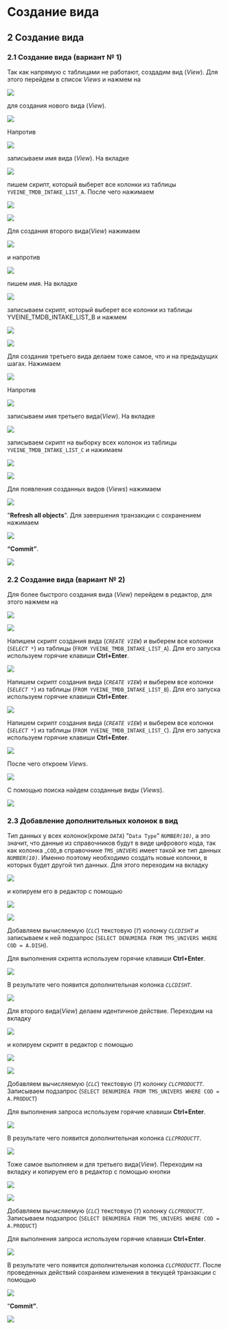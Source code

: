 # Создание вида

##  **2 Создание вида**

###  **2.1 Создание вида \(вариант № 1\)**

 Так как напрямую с таблицами не работают, создадим вид \(_View_\). Для этого перейдем в список _Views_ и нажмем на

![](../../.gitbook/assets/create-new-node2.png)

 для создания нового вида \(_View_\).

![](../../.gitbook/assets/screenshot309.png)

 Напротив

![](../../.gitbook/assets/view-name%20%282%29.png)

 записываем имя вида \(_View_\). На вкладке 

![](../../.gitbook/assets/source%20%282%29.png)

 пишем скрипт, который выберет все колонки из таблицы `YVEINE_TMDB_INTAKE_LIST_A`. После чего нажимаем

![](../../.gitbook/assets/ok5%20%281%29.png)

![](../../.gitbook/assets/screenshot310.png)

 Для создания второго вида\(_View_\) нажимаем

![](../../.gitbook/assets/create-new-node2%20%281%29.png)

 и напротив

![](../../.gitbook/assets/view-name.png)

 пишем имя. На вкладке 

![](../../.gitbook/assets/source.png)

 записываем скрипт, который выберет все колонки из таблицы YVEINE\_TMDB\_INTAKE\_LIST\_B и нажмем

![](../../.gitbook/assets/ok5%20%282%29.png)

![](../../.gitbook/assets/screenshot311.png)

 Для создания третьего вида делаем тоже самое, что и на предыдущих шагах. Нажимаем 

![](../../.gitbook/assets/create-new-node2%20%282%29.png)

 Напротив

![](../../.gitbook/assets/view-name%20%281%29.png)

 записываем имя третьего вида\(_View_\). На вкладке 

![](../../.gitbook/assets/source%20%281%29.png)

 записываем скрипт на выборку всех колонок из таблицы `YVEINE_TMDB_INTAKE_LIST_С` и нажимаем

![](../../.gitbook/assets/ok5.png)

![](../../.gitbook/assets/screenshot312%20%281%29.png)

 Для появления созданных видов \(_Views_\) нажимаем

![](../../.gitbook/assets/refresh-all%20%283%29.png)

 "**Refresh all objects**". Для завершения транзакции с сохранением нажимаем

![](../../.gitbook/assets/commit3%20%282%29.png)

 **“Commit”**.

![](../../.gitbook/assets/screenshot313.png)

###  **2.2 Создание вида \(вариант № 2\)**

 Для более быстрого создания вида \(_View_\) перейдем в редактор, для этого нажмем на

![](../../.gitbook/assets/editor%20%281%29.png)

![](../../.gitbook/assets/screenshot072.png)

 Напишем скрипт создания вида \(_`CREATE VIEW`_\) и выберем все колонки \(_`SELECT *`_\) из таблицы \(`FROM YVEINE_TMDB_INTAKE_LIST_A`\). Для его запуска используем горячие клавиши **Ctrl+Enter**.

![](../../.gitbook/assets/screenshot073.png)

 Напишем скрипт создания вида \(_`CREATE VIEW`_\) и выберем все колонки \(_`SELECT *`_\) из таблицы \(`FROM YVEINE_TMDB_INTAKE_LIST_B`\). Для его запуска используем горячие клавиши **Ctrl+Enter**.

![](../../.gitbook/assets/screenshot074.png)

 Напишем скрипт создания вида \(_`CREATE VIEW`_\) и выберем все колонки \(_`SELECT *`_\) из таблицы \(`FROM YVEINE_TMDB_INTAKE_LIST_C`\). Для его запуска используем горячие клавиши **Ctrl+Enter**.

![](../../.gitbook/assets/screenshot075.png)

 После чего откроем _Views_.

![](../../.gitbook/assets/screenshot076.png)

 C помощью поиска найдем созданные виды \(_Views_\).

![](../../.gitbook/assets/screenshot077.png)

###  **2.3 Добавление дополнительных колонок в вид**

 Тип данных у всех колонок\(кроме _`DATA`_\) "`Data Type`" _`NUMBER(10)`_, а это значит, что данные из справочников будут в виде цифрового кода, так как колонка _`COD`_в справочнике _`TMS_UNIVERS`_ имеет такой же тип данных _`NUMBER(10)`_. Именно поэтому необходимо создать новые колонки, в которых будет другой тип данных. Для этого переходим на вкладку

![](../../.gitbook/assets/script.png)

 и копируем его в редактор с помощью

![](../../.gitbook/assets/edit%20%282%29.png)

![](../../.gitbook/assets/screenshot078.png)

Добавляем вычисляемую \(_`CLC`_\) текстовую \(_`T`_\) колонку _`CLCDISHT`_ и записываем к ней подзапрос \(`SELECT DENUMIREA FROM TMS_UNIVERS WHERE COD = A.DISH`\).

Для выполнения скрипта используем горячие клавиши **Ctrl+Enter**.

![](../../.gitbook/assets/screenshot079.png)

 В результате чего появится дополнительная колонка _`CLCDISHT`_.

![](../../.gitbook/assets/screenshot080.png)

 Для второго вида\(_View_\) делаем идентичное действие. Переходим на вкладку

![](../../.gitbook/assets/script%20%281%29.png)

 и копируем скрипт в редактор с помощью

![](../../.gitbook/assets/edit%20%281%29.png)

![](../../.gitbook/assets/screenshot081.png)

Добавляем вычисляемую \(_`CLC`_\) текстовую \(_`T`_\) колонку _`CLCPRODUCTT`_. Записываем подзапрос \(`SELECT DENUMIREA FROM TMS_UNIVERS WHERE COD = A.PRODUCT`\)

Для выполнения запроса используем горячие клавиши **Ctrl+Enter**.

![](../../.gitbook/assets/screenshot085%20%281%29.png)

 В результате чего появится дополнительная колонка _`CLCPRODUCTT`_.

![](../../.gitbook/assets/screenshot083.png)

 Тоже самое выполняем и для третьего вида\(_View_\). Переходим на вкладку и копируем его в редактор с помощью кнопки

![](../../.gitbook/assets/edit.png)

![](../../.gitbook/assets/screenshot084.png)

Добавляем вычисляемую \(_`CLC`_\) текстовую \(_`T`_\) колонку _`CLCPRODUCTT`_. Записываем подзапрос \(`SELECT DENUMIREA FROM TMS_UNIVERS WHERE COD = A.PRODUCT`\)

Для выполнения запроса используем горячие клавиши **Ctrl+Enter**.

![](../../.gitbook/assets/screenshot085.png)

 В результате чего появится дополнительная колонка _`CLCPRODUCTT`_. После проведенных действий сохраняем изменения в текущей транзакции с помощью

![](../../.gitbook/assets/commit3.png)

  “**Commit”**.

![](../../.gitbook/assets/screenshot086.png)



